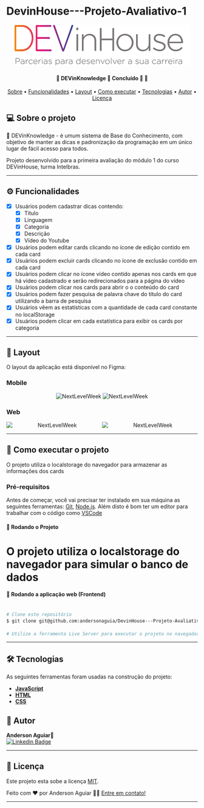# DevinHouse---Projeto-Avaliativo-1
<p align="center">
  <img alt="logo dev" src="./img/logo-dev.png">

<h4 align="center"> 
	🚧  DEVinKnowledge 🚀 Concluído 🚀 🚧
</h4>

<p align="center">
 <a href="#-sobre-o-projeto">Sobre</a> •
 <a href="#-funcionalidades">Funcionalidades</a> •
 <a href="#-layout">Layout</a> • 
 <a href="#-como-executar-o-projeto">Como executar</a> • 
 <a href="#-tecnologias">Tecnologias</a> • 
 <a href="#-autor">Autor</a> • 
 <a href="#user-content--licença">Licença</a>
</p>


## 💻 Sobre o projeto

🚀 DEVinKnowledge - é umum sistema de Base do Conhecimento, com objetivo de manter as dicas e padronização da programação em um único lugar de fácil acesso para todos.


Projeto desenvolvido para a primeira avaliação do módulo 1 do curso DEVinHouse, turma Intelbras.

---

## ⚙️ Funcionalidades

- [x] Usuários podem cadastrar dicas contendo:
  - [x] Título
  - [x] Linguagem
  - [x] Categoria
  - [x] Descrição 
  - [x] Vídeo do Youtube
- [x] Usuários podem editar cards clicando no ícone de edição contido em cada card
- [x] Usuários podem excluir cards clicando no ícone de exclusão contido em cada card
- [x] Usuários podem clicar no ícone vídeo contido apenas nos cards em que há vídeo cadastrado e serão redirecionados para a página do vídeo
- [x] Usuários podem clicar nos cards para abrir o o conteúdo do card
- [x] Usuários podem fazer pesquisa de palavra chave do título do card utilizando a barra de pesquisa
- [x] Usuários vêem as estatísticas com a quantidade de cada card constante no localStorage
- [x] Usuários podem clicar em cada estatística para exibir os cards por categoria
---

## 🎨 Layout

O layout da aplicação está disponível no Figma:

### Mobile

<p align="center">
  <img alt="NextLevelWeek" title="#NextLevelWeek" src="./assets/home-mobile.png" width="200px">

  <img alt="NextLevelWeek" title="#NextLevelWeek" src="./assets/detalhes-mobile.svg" width="200px">
</p>

### Web

<p align="center" style="display: flex; align-items: flex-start; justify-content: center;">
  <img alt="NextLevelWeek" title="#NextLevelWeek" src="./assets/web.svg" width="400px">

  <img alt="NextLevelWeek" title="#NextLevelWeek" src="./assets/sucesso-web.svg" width="400px">
</p>

---

## 🚀 Como executar o projeto

O projeto utiliza o localstorage do navegador para armazenar as informações dos cards

### Pré-requisitos

Antes de começar, você vai precisar ter instalado em sua máquina as seguintes ferramentas:
[Git](https://git-scm.com), [Node.js](https://nodejs.org/en/). 
Além disto é bom ter um editor para trabalhar com o código como [VSCode](https://code.visualstudio.com/)

#### 🎲 Rodando o Projeto

# O projeto utiliza o localstorage do navegador para simular o banco de dados

#### 🧭 Rodando a aplicação web (Frontend)

```bash

# Clone este repositório
$ git clone git@github.com:andersonaguia/DevinHouse---Projeto-Avaliativo-1.git

# Utilize a ferramenta Live Server para executar o projeto no navegador

```

---

## 🛠 Tecnologias

As seguintes ferramentas foram usadas na construção do projeto:

-   **[JavaScript](https://www.w3schools.com/js/)**
-   **[HTML](https://www.w3schools.com/html/)**
-   **[CSS](https://www.w3schools.com/css/)**

## 🦸 Autor
 <b>Anderson Aguiar</b>🚀
 <br />
[![Linkedin Badge](https://img.shields.io/badge/-Anderson-blue?style=flat-square&logo=Linkedin&logoColor=white&link=https://www.linkedin.com/in/andersonlaguiar/)](https://www.linkedin.com/in/andersonlaguiar/) 


---

## 📝 Licença

Este projeto esta sobe a licença [MIT](./LICENSE).

Feito com ❤️ por Anderson Aguiar 👋🏽 [Entre em contato!](https://www.linkedin.com/in/andersonlaguiar/)

---




